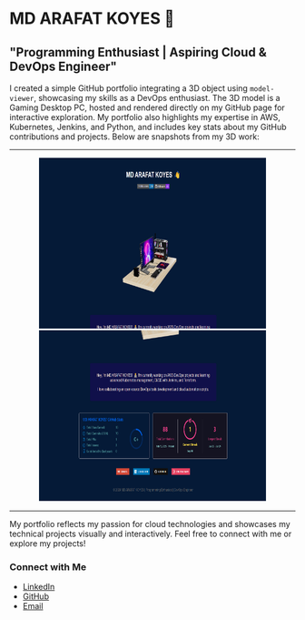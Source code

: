 # MD ARAFAT KOYES 👋

## "Programming Enthusiast | Aspiring Cloud & DevOps Engineer"

I created a simple GitHub portfolio integrating a 3D object using `model-viewer`, showcasing my skills as a DevOps enthusiast. The 3D model is a Gaming Desktop PC, hosted and rendered directly on my GitHub page for interactive exploration. My portfolio also highlights my expertise in AWS, Kubernetes, Jenkins, and Python, and includes key stats about my GitHub contributions and projects. Below are snapshots from my 3D work:

---

<p align="center">
  <img src="https://github.com/arafdewann/3d-Porfolio/blob/main/3d.png" alt="3D Project 1" width="400" height="300">
  <img src="https://github.com/arafdewann/3d-Porfolio/blob/main/3d2.png" alt="3D Project 2" width="400" height="300">
</p>

---

My portfolio reflects my passion for cloud technologies and showcases my technical projects visually and interactively. Feel free to connect with me or explore my projects!

### Connect with Me

- [LinkedIn](https://www.linkedin.com/in/mdarafatkoyes)
- [GitHub](https://github.com/arafdewann)
- [Email](mailto:arafdewan100@gmail.com)
